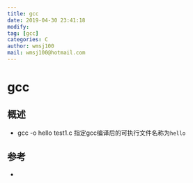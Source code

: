 ```yaml
---
title: gcc
date: 2019-04-30 23:41:18	
modify: 
tag: [gcc]
categories: C 
author: wmsj100
mail: wmsj100@hotmail.com
---
```


# gcc

## 概述
- gcc -o hello test1.c 指定gcc编译后的可执行文件名称为`hello`

## 参考
- []()
